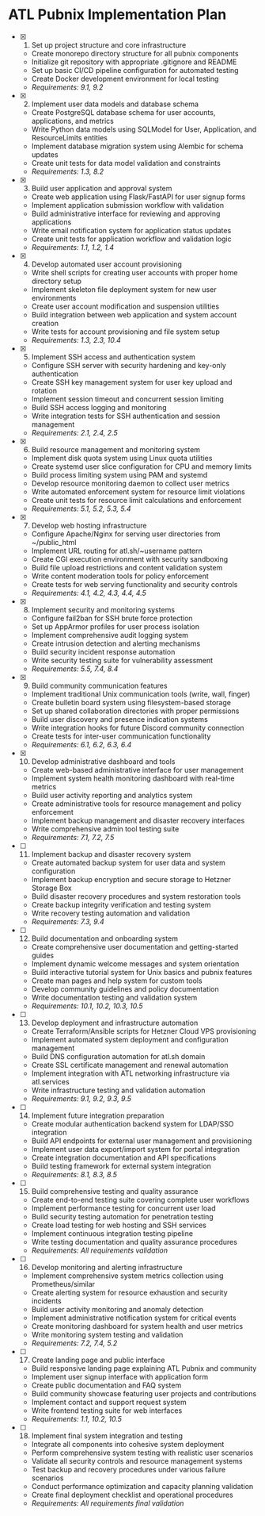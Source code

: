 # ATL Pubnix Implementation Plan

- [x] 1. Set up project structure and core infrastructure

  - Create monorepo directory structure for all pubnix components
  - Initialize git repository with appropriate .gitignore and README
  - Set up basic CI/CD pipeline configuration for automated testing
  - Create Docker development environment for local testing
  - _Requirements: 9.1, 9.2_

- [x] 2. Implement user data models and database schema

  - Create PostgreSQL database schema for user accounts, applications, and metrics
  - Write Python data models using SQLModel for User, Application, and ResourceLimits entities
  - Implement database migration system using Alembic for schema updates
  - Create unit tests for data model validation and constraints
  - _Requirements: 1.3, 8.2_

- [x] 3. Build user application and approval system

  - Create web application using Flask/FastAPI for user signup forms
  - Implement application submission workflow with validation
  - Build administrative interface for reviewing and approving applications
  - Write email notification system for application status updates
  - Create unit tests for application workflow and validation logic
  - _Requirements: 1.1, 1.2, 1.4_

- [x] 4. Develop automated user account provisioning

  - Write shell scripts for creating user accounts with proper home directory setup
  - Implement skeleton file deployment system for new user environments
  - Create user account modification and suspension utilities
  - Build integration between web application and system account creation
  - Write tests for account provisioning and file system setup
  - _Requirements: 1.3, 2.3, 10.4_

- [x] 5. Implement SSH access and authentication system

  - Configure SSH server with security hardening and key-only authentication
  - Create SSH key management system for user key upload and rotation
  - Implement session timeout and concurrent session limiting
  - Build SSH access logging and monitoring
  - Write integration tests for SSH authentication and session management
  - _Requirements: 2.1, 2.4, 2.5_

- [x] 6. Build resource management and monitoring system

  - Implement disk quota system using Linux quota utilities
  - Create systemd user slice configuration for CPU and memory limits
  - Build process limiting system using PAM and systemd
  - Develop resource monitoring daemon to collect user metrics
  - Write automated enforcement system for resource limit violations
  - Create unit tests for resource limit calculations and enforcement
  - _Requirements: 5.1, 5.2, 5.3, 5.4_

- [x] 7. Develop web hosting infrastructure

  - Configure Apache/Nginx for serving user directories from ~/public_html
  - Implement URL routing for atl.sh/~username pattern
  - Create CGI execution environment with security sandboxing
  - Build file upload restrictions and content validation system
  - Write content moderation tools for policy enforcement
  - Create tests for web serving functionality and security controls
  - _Requirements: 4.1, 4.2, 4.3, 4.4, 4.5_

- [x] 8. Implement security and monitoring systems

  - Configure fail2ban for SSH brute force protection
  - Set up AppArmor profiles for user process isolation
  - Implement comprehensive audit logging system
  - Create intrusion detection and alerting mechanisms
  - Build security incident response automation
  - Write security testing suite for vulnerability assessment
  - _Requirements: 5.5, 7.4, 8.4_

- [x] 9. Build community communication features

  - Implement traditional Unix communication tools (write, wall, finger)
  - Create bulletin board system using filesystem-based storage
  - Set up shared collaboration directories with proper permissions
  - Build user discovery and presence indication systems
  - Write integration hooks for future Discord community connection
  - Create tests for inter-user communication functionality
  - _Requirements: 6.1, 6.2, 6.3, 6.4_

- [x] 10. Develop administrative dashboard and tools

  - Create web-based administrative interface for user management
  - Implement system health monitoring dashboard with real-time metrics
  - Build user activity reporting and analytics system
  - Create administrative tools for resource management and policy enforcement
  - Implement backup management and disaster recovery interfaces
  - Write comprehensive admin tool testing suite
  - _Requirements: 7.1, 7.2, 7.5_

- [ ] 11. Implement backup and disaster recovery system

  - Create automated backup system for user data and system configuration
  - Implement backup encryption and secure storage to Hetzner Storage Box
  - Build disaster recovery procedures and system restoration tools
  - Create backup integrity verification and testing system
  - Write recovery testing automation and validation
  - _Requirements: 7.3, 9.4_

- [ ] 12. Build documentation and onboarding system

  - Create comprehensive user documentation and getting-started guides
  - Implement dynamic welcome messages and system orientation
  - Build interactive tutorial system for Unix basics and pubnix features
  - Create man pages and help system for custom tools
  - Develop community guidelines and policy documentation
  - Write documentation testing and validation system
  - _Requirements: 10.1, 10.2, 10.3, 10.5_

- [ ] 13. Develop deployment and infrastructure automation

  - Create Terraform/Ansible scripts for Hetzner Cloud VPS provisioning
  - Implement automated system deployment and configuration management
  - Build DNS configuration automation for atl.sh domain
  - Create SSL certificate management and renewal automation
  - Implement integration with ATL networking infrastructure via atl.services
  - Write infrastructure testing and validation automation
  - _Requirements: 9.1, 9.2, 9.3, 9.5_

- [ ] 14. Implement future integration preparation

  - Create modular authentication backend system for LDAP/SSO integration
  - Build API endpoints for external user management and provisioning
  - Implement user data export/import system for portal integration
  - Create integration documentation and API specifications
  - Build testing framework for external system integration
  - _Requirements: 8.1, 8.3, 8.5_

- [ ] 15. Build comprehensive testing and quality assurance

  - Create end-to-end testing suite covering complete user workflows
  - Implement performance testing for concurrent user load
  - Build security testing automation for penetration testing
  - Create load testing for web hosting and SSH services
  - Implement continuous integration testing pipeline
  - Write testing documentation and quality assurance procedures
  - _Requirements: All requirements validation_

- [ ] 16. Develop monitoring and alerting infrastructure

  - Implement comprehensive system metrics collection using Prometheus/similar
  - Create alerting system for resource exhaustion and security incidents
  - Build user activity monitoring and anomaly detection
  - Implement administrative notification system for critical events
  - Create monitoring dashboard for system health and user metrics
  - Write monitoring system testing and validation
  - _Requirements: 7.2, 7.4, 5.2_

- [ ] 17. Create landing page and public interface

  - Build responsive landing page explaining ATL Pubnix and community
  - Implement user signup interface with application form
  - Create public documentation and FAQ system
  - Build community showcase featuring user projects and contributions
  - Implement contact and support request system
  - Write frontend testing suite for web interfaces
  - _Requirements: 1.1, 10.2, 10.5_

- [ ] 18. Implement final system integration and testing
  - Integrate all components into cohesive system deployment
  - Perform comprehensive system testing with realistic user scenarios
  - Validate all security controls and resource management systems
  - Test backup and recovery procedures under various failure scenarios
  - Conduct performance optimization and capacity planning validation
  - Create final deployment checklist and operational procedures
  - _Requirements: All requirements final validation_
